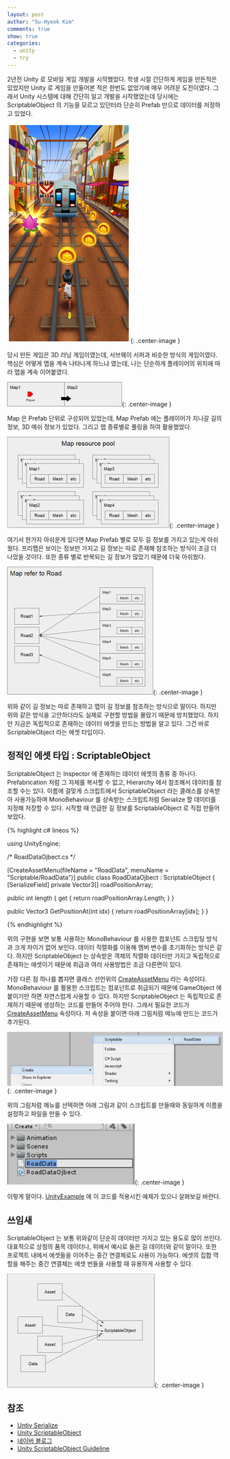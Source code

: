 ```yaml
---
layout: post
author: "Su-Hyeok Kim"
comments: true
show: true
categories:
  - unity
  - try
---
```


2년전 Unity 로 모바일 게임 개발을 시작했었다. 학생 시절 간단하게 게임을 만든적은 있었지만 Unity 로 게임을 만들어본 적은 한번도 없었기에 매우 어려운 도전이였다. 그래서 Unity 시스템에 대해 간단히 알고 개발을 시작했었는데 당시에는 ScriptableObject 의 기능을 모르고 있던터라 단순히 Prefab 만으로 데이터를 저장하고 있었다.

![Subway suffer](/images/subwaysurfer.png){: .center-image }

당시 만든 게임은 3D 러닝 게임이였는데, 서브웨이 서퍼과 비슷한 방식의 게임이였다. 핵심은 어떻게 맵을 계속 나타나게 하느냐 였는데, 나는 단순하게 플레이어의 위치에 따라 맵을 계속 이어붙였다.

![runtime map](/images/map_example_0.png){: .center-image }

Map 은 Prefab 단위로 구성되어 있었는데, Map Prefab 에는 플레이어가 지나갈 길의 정보, 3D 메쉬 정보가 있었다. 그리고 맵 종류별로 풀링을 하여 활용했었다.

![map pooling](/images/map_example_1.png){: .center-image }

여기서 한가지 아쉬운게 있다면 Map Prefab 별로 모두 길 정보를 가지고 있는게 아쉬웠다. 프리팹은 보이는 정보만 가지고 길 정보는 따로 존재해  참조하는 방식이 조금 더 나았을 것이다. 또한 종류 별로 반복되는 길 정보가 많았기 때문에 더욱 아쉬웠다.

![map refer to road data](/images/map_example_2.png){: .center-image }

위와 같이 길 정보는 따로 존재하고 맵이 길 정보를 참조하는 방식으로 말이다. 하지만 위와 같은 방식을 고안하더라도 실제로 구현할 방법을 몰랐기 때문에 방치했었다. 하지만 지금은 독립적으로 존재하는 데이터 에셋을 만드는 방법을 알고 있다. 그건 바로 ScriptableObject 라는 에셋 타입이다.

## 정적인 에셋 타입 : ScriptableObject

ScriptableObject 는 Inspector 에 존재하는 데이터 에셋의 종류 중 하나다. Prefabrication 처럼 그 자체를 복사할 수 없고, Hierarchy 에서 참조해서 데이터를 참조할 수는 있다. 이름에 걸맞게 스크립트에서 ScriptableObject 라는 클래스를 상속받아 사용가능하며 MonoBehaviour 를 상속받는 스크립트처럼 Serialize 할 데이터를 지정해 저장할 수 있다. 시작할 때 언급한 길 정보를 ScriptableObject 로 직접 만들어 보았다.

{% highlight c# lineos %}

using UnityEngine;

/\*
  RoadDataOjbect.cs
\*/

[CreateAssetMenu(fileName = "RoadData", menuName = "Scriptable/RoadData")]
public class RoadDataOjbect : ScriptableObject
{
  [SerializeField]
  private Vector3[] roadPositionArray;

  public int length { get { return roadPositionArray.Length; } }

  public Vector3 GetPositionAt(int idx)
  {
    return roadPositionArray[idx];
  }
}

{% endhighlight %}

위의 구현을 보면 보통 사용하는 MonoBehaviour 를 사용한 컴포넌트 스크립팅 방식과 크게 차이가 없어 보인다. 데이터 직렬화를 이용해 멤버 변수를 초기화하는 방식은 같다. 하지만 ScriptableObject 는 상속받은 객체의 직렬화 데이터만 가지고 독립적으로 존재하는 애셋이기 때문에 취급과 여러 사용방법은 조금 다른면이 있다.

가장 다른 점 하나를 뽑자면 클래스 선언위의 [CreateAssetMenu](https://docs.unity3d.com/ScriptReference/CreateAssetMenuAttribute.html) 라는 속성이다. MonoBehaviour 를 활용한 스크립트는 컴포넌트로 취급되기 때문에 GameObject 에 붙이기만 하면 자연스럽게 사용할 수 있다. 하지만 ScriptableObject 는 독립적으로 존재하기 때문에 생성하는 코드를 만들어 주어야 한다. 그래서 필요한 코드가 [CreateAssetMenu](https://docs.unity3d.com/ScriptReference/CreateAssetMenuAttribute.html) 속성이다. 저 속성을 붙이면 아래 그림처럼 메뉴에 만드는 코드가 추가된다.

![make scriptableObject](/images/make_scriptableobject.png){: .center-image }

위의 그림처럼 메뉴를 선택하면 아래 그림과 같이 스크립트를 만들때와 동일하게 이름을 설정하고 파일을 만들 수 있다.

![make scriptableObject inspector](/images/make_scriptableobject_inspector.png){: .center-image }

이렇게 말이다. [UnityExample](https://github.com/hrmrzizon/UnityExample) 에 이 코드를 적용시킨 예제가 있으니 살펴보길 바란다.

## 쓰임새

ScriptableObject 는 보통 위와같이 단순히 데이터만 가지고 있는 용도로 많이 쓰인다. 대표적으로 상점의 품목 데이터나, 위에서 예시로 들은 길 데이터와 같이 말이다. 또한 프로젝트 내에서 에셋들을 이어주는 중간 연결체로도 사용이 가능하다. 에셋의 집합 역할을 해주는 중간 연결체는 에셋 번들을 사용할 때 유용하게 사용할 수 있다.

![set of asset or data](/images/set_scriptableobject.png){: .center-image }

## 참조

- [Untiy Serialize](https://docs.unity3d.com/kr/current/Manual/script-Serialization.html)
- [Unity ScriptableObject](https://docs.unity3d.com/kr/current/Manual/class-ScriptableObject.html)
- [네이버 블로그](http://blog.naver.com/PostView.nhn?blogId=hammerimpact&logNo=220770261760)
- [Unity ScriptableObject Guideline](https://unity3d.com/kr/learn/tutorials/modules/beginner/live-training-archive/scriptable-objects)
